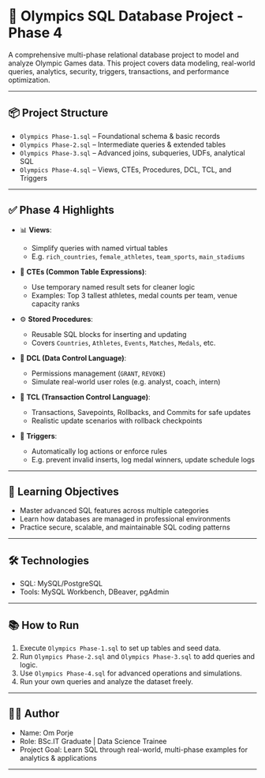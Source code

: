 
# 🏅 Olympics SQL Database Project - Phase 4

A comprehensive multi-phase relational database project to model and analyze Olympic Games data. This project covers data modeling, real-world queries, analytics, security, triggers, transactions, and performance optimization.

---

## 📦 Project Structure

- `Olympics Phase-1.sql` – Foundational schema & basic records
- `Olympics Phase-2.sql` – Intermediate queries & extended tables
- `Olympics Phase-3.sql` – Advanced joins, subqueries, UDFs, analytical SQL
- `Olympics Phase-4.sql` – Views, CTEs, Procedures, DCL, TCL, and Triggers

---

## ✅ Phase 4 Highlights

- 📊 **Views**:
  - Simplify queries with named virtual tables
  - E.g. `rich_countries`, `female_athletes`, `team_sports`, `main_stadiums`

- 🔁 **CTEs (Common Table Expressions)**:
  - Use temporary named result sets for cleaner logic
  - Examples: Top 3 tallest athletes, medal counts per team, venue capacity ranks

- ⚙️ **Stored Procedures**:
  - Reusable SQL blocks for inserting and updating
  - Covers `Countries`, `Athletes`, `Events`, `Matches`, `Medals`, etc.

- 🔐 **DCL (Data Control Language)**:
  - Permissions management (`GRANT`, `REVOKE`)
  - Simulate real-world user roles (e.g. analyst, coach, intern)

- 🔄 **TCL (Transaction Control Language)**:
  - Transactions, Savepoints, Rollbacks, and Commits for safe updates
  - Realistic update scenarios with rollback checkpoints

- 🧠 **Triggers**:
  - Automatically log actions or enforce rules
  - E.g. prevent invalid inserts, log medal winners, update schedule logs

---

## 🧠 Learning Objectives

- Master advanced SQL features across multiple categories
- Learn how databases are managed in professional environments
- Practice secure, scalable, and maintainable SQL coding patterns

---

## 🛠️ Technologies

- SQL: MySQL/PostgreSQL
- Tools: MySQL Workbench, DBeaver, pgAdmin

---

## 📚 How to Run

1. Execute `Olympics Phase-1.sql` to set up tables and seed data.
2. Run `Olympics Phase-2.sql` and `Olympics Phase-3.sql` to add queries and logic.
3. Use `Olympics Phase-4.sql` for advanced operations and simulations.
4. Run your own queries and analyze the dataset freely.

---

## 👨‍💻 Author

- Name: Om Porje  
- Role: BSc.IT Graduate | Data Science Trainee  
- Project Goal: Learn SQL through real-world, multi-phase examples for analytics & applications

---

